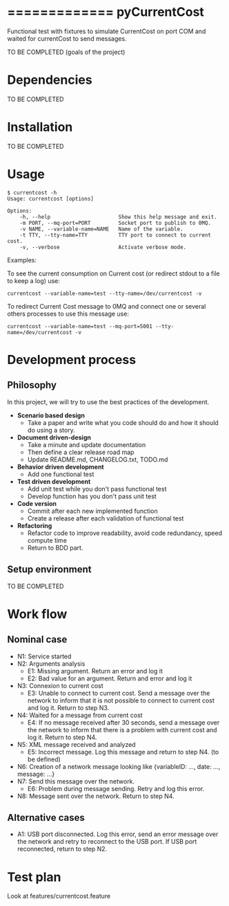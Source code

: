 =============
pyCurrentCost
=============

Functional test with fixtures to simulate CurrentCost on port COM and waited for currentCost to send messages.

TO BE COMPLETED (goals of the project)

Dependencies
============

TO BE COMPLETED

Installation
============

TO BE COMPLETED

Usage
=====

    $ currentcost -h
    Usage: currentcost [options]

    Options:
        -h, --help                      Show this help message and exit.
        -m PORT, --mq-port=PORT         Socket port to publish to 0MQ.
        -v NAME, --variable-name=NAME   Name of the variable.
        -t TTY, --tty-name=TTY          TTY port to connect to current cost.
        -v, --verbose                   Activate verbose mode.

Examples: 

To see the current consumption on Current cost (or redirect stdout to a file to keep a log) use:

    currentcost --variable-name=test --tty-name=/dev/currentcost -v

To redirect Current Cost message to 0MQ and connect one or several others processes to use this message use:   

    currentcost --variable-name=test --mq-port=5001 --tty-name=/dev/currentcost -v


Development process
===================

Philosophy
----------

In this project, we will try to use the best practices of the development.

* **Scenario based design** 
    * Take a paper and write what you code should do and how it should do using a story.
* **Document driven-design**
    * Take a minute and update documentation
    * Then define a clear release road map 
    * Update README.md, CHANGELOG.txt, TODO.md
* **Behavior driven development**
    * Add one functional test
* **Test driven development**
    * Add unit test while you don't pass functional test
    * Develop function has you don't pass unit test
* **Code version**
    * Commit after each new implemented function
    * Create a release after each validation of functional test
* **Refactoring**
    * Refactor code to improve readability, avoid code redundancy, speed compute time
    * Return to BDD part.

Setup environment
-----------------

TO BE COMPLETED

Work flow
=========

Nominal case
------------

* N1: Service started
* N2: Arguments analysis
    * E1: Missing argument. Return an error and log it
    * E2: Bad value for an argument. Return and error and log it
* N3: Connexion to current cost
    * E3: Unable to connect to current cost. Send a message over the network to inform that it is not possible to connect to current cost and log it. Return to step N3.
* N4: Waited for a message from current cost
    * E4: If no message received after 30 seconds, send a message over the network to inform that there is a problem with current cost and log it. Return to step N4.
* N5: XML message received and analyzed
    * E5: Incorrect message. Log this message and return to step N4. (to be defined)
* N6: Creation of a network message looking like {variableID: ..., date: ..., message: ...}
* N7: Send this message over the network.
    * E6: Problem during message sending. Retry and log this error.
* N8: Message sent over the network. Return to step N4.

Alternative cases
-----------------

* A1: USB port disconnected. Log this error, send an error message over the network and retry to reconnect to the USB port. If USB port reconnected, return to step N2.

Test plan
=========

Look at features/currentcost.feature
